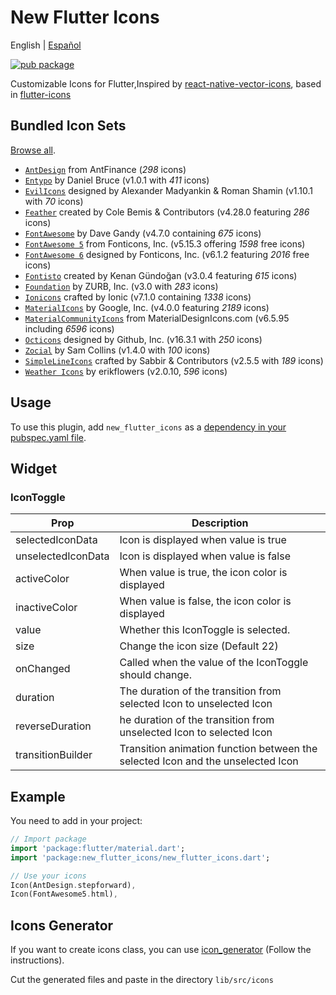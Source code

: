 # New Flutter Icons

English | [Español](./README_es-MX.md)

[![pub package](https://img.shields.io/pub/v/new_flutter_icons.svg)](https://pub.dartlang.org/packages/new_flutter_icons)

Customizable Icons for Flutter,Inspired by [react-native-vector-icons](https://github.com/oblador/react-native-vector-icons), based in [flutter-icons](https://github.com/flutter-studio/flutter-icons.git)

## Bundled Icon Sets

[Browse all](https://oblador.github.io/react-native-vector-icons/).

* [`AntDesign`](https://ant.design/) from AntFinance (*298* icons)
* [`Entypo`](https://entypo.com) by Daniel Bruce (v1.0.1 with *411* icons)
* [`EvilIcons`](https://evil-icons.io) designed by Alexander Madyankin & Roman Shamin (v1.10.1 with *70* icons)
* [`Feather`](https://feathericons.com) created by Cole Bemis & Contributors (v4.28.0 featuring *286* icons)
* [`FontAwesome`](http://fortawesome.github.io/Font-Awesome/icons) by Dave Gandy (v4.7.0 containing *675* icons)
* [`FontAwesome 5`](https://fontawesome.com/v5/icons/) from Fonticons, Inc. (v5.15.3 offering *1598* free icons)
* [`FontAwesome 6`](https://fontawesome.com) designed by Fonticons, Inc. (v6.1.2 featuring *2016* free icons)
* [`Fontisto`](https://github.com/kenangundogan/fontisto) created by Kenan Gündoğan (v3.0.4 featuring *615* icons)
* [`Foundation`](https://zurb.com/playground/foundation-icon-fonts-3) by ZURB, Inc. (v3.0 with *283* icons)
* [`Ionicons`](https://ionicons.com/) crafted by Ionic (v7.1.0 containing *1338* icons)
* [`MaterialIcons`](https://fonts.google.com/icons/) by Google, Inc. (v4.0.0 featuring *2189* icons)
* [`MaterialCommunityIcons`](https://materialdesignicons.com/) from MaterialDesignIcons.com (v6.5.95 including *6596* icons)
* [`Octicons`](https://octicons.github.com) designed by Github, Inc. (v16.3.1 with *250* icons)
* [`Zocial`](https://zocial.smcllns.com/) by Sam Collins (v1.4.0 with *100* icons)
* [`SimpleLineIcons`](https://simplelineicons.github.io/) crafted by Sabbir & Contributors (v2.5.5 with *189* icons)
* [`Weather Icons`](https://erikflowers.github.io/weather-icons/) by erikflowers (v2.0.10, *596* icons)

## Usage

To use this plugin, add `new_flutter_icons` as a [dependency in your pubspec.yaml file](https://flutter.io/platform-plugins/).

## Widget

### IconToggle

| Prop                 | Description                                                                                                                                                                               |
| -------------------- | ----------------------------------------------------------------------------------------------------------------------------------------------------------------------------------------- |
| selectedIconData  | Icon is displayed when value is true |
| unselectedIconData | Icon is displayed when value is false |
| activeColor | When value is true, the icon color is displayed |
| inactiveColor | When value is false, the icon color is displayed |
| value| Whether this IconToggle is selected. |
| size | Change the icon size (Default 22)  |
| onChanged | Called when the value of the IconToggle should change. |
| duration| The duration of the transition from selected Icon to unselected Icon |
| reverseDuration | he duration of the transition from unselected Icon to selected Icon |
| transitionBuilder | Transition animation function between the selected Icon and the unselected Icon |

## Example

You need to add in your project:

``` dart
// Import package
import 'package:flutter/material.dart';
import 'package:new_flutter_icons/new_flutter_icons.dart';

// Use your icons
Icon(AntDesign.stepforward),
Icon(FontAwesome5.html),
```

## Icons Generator

If you want to create icons class, you can use [icon_generator](https://github.com/OscarTinajero117/icons_generator) (Follow the instructions).

Cut the generated files and paste in the directory `lib/src/icons`
